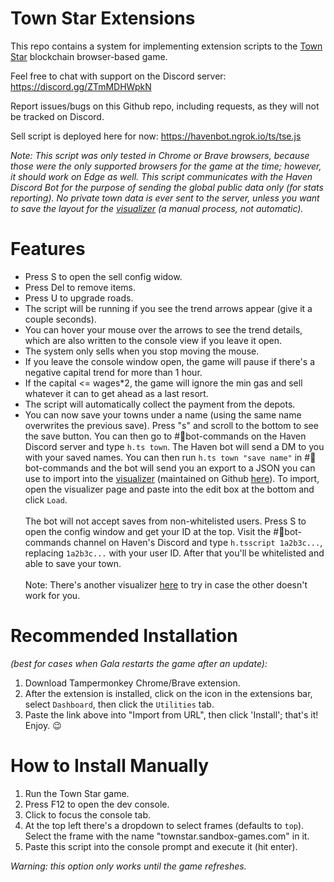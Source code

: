 # Town Star Extensions
This repo contains a system for implementing extension scripts to the [Town Star](https://gala.fan/ZuShEZ3Ql) blockchain browser-based game.

Feel free to chat with support on the Discord server: https://discord.gg/ZTmMDHWpkN

Report issues/bugs on this Github repo, including requests, as they will not be tracked on Discord.

Sell script is deployed here for now: https://havenbot.ngrok.io/ts/tse.js

*Note: This script was only tested in Chrome or Brave browsers, because those were the only supported browsers for the game at the time; however, it should work on Edge as well. This script communicates with the Haven Discord Bot for the purpose of sending the global public data only (for stats reporting).  No private town data is ever sent to the server, unless you want to save the layout for the [visualizer](https://ts.litwiller.io/) (a manual process, not automatic).*

# Features

* Press S to open the sell config widow.
* Press Del to remove items.
* Press U to upgrade roads.
* The script will be running if you see the trend arrows appear (give it a couple seconds).
* You can hover your mouse over the arrows to see the trend details, which are also written to the console view if you leave it open.
* The system only sells when you stop moving the mouse.
* If you leave the console window open, the game will pause if there's a negative capital trend for more than 1 hour.
* If the capital <= wages*2, the game will ignore the min gas and sell whatever it can to get ahead as a last resort.
* The script will automatically collect the payment from the depots.
* You can now save your towns under a name (using the same name overwrites the previous save).  Press "s" and scroll to the bottom to see the save button. You can then go to #🤖bot-commands on the Haven Discord server and type `h.ts town`. The Haven bot will send a DM to you with your saved names. You can then run `h.ts town "save name"` in #🤖bot-commands and the bot will send you an export to a JSON you can use to import into the [visualizer](https://ts.litwiller.io/) (maintained on Github [here](https://github.com/Litwilly/townstar-visualizer)). To import, open the visualizer page and paste into the edit box at the bottom and click `Load`.\
\
The bot will not accept saves from non-whitelisted users. Press S to open the config window and get your ID at the top. Visit the #🤖bot-commands channel on Haven's Discord and type `h.tsscript 1a2b3c...`, replacing `1a2b3c...` with your user ID. After that you'll be whitelisted and able to save your town.\
\
Note: There's another visualizer [here](https://kewlhwip.com/) to try in case the other doesn't work for you.

# Recommended Installation 
_(best for cases when Gala restarts the game after an update):_
 1. Download Tampermonkey Chrome/Brave extension.
 2. After the extension is installed, click on the icon in the extensions bar, select `Dashboard`, then click the `Utilities` tab.
 3. Paste the link above into "Import from URL", then click 'Install'; that's it! Enjoy. :wink:

# How to Install Manually

1. Run the Town Star game.
2. Press F12 to open the dev console.
3. Click to focus the console tab.
4. At the top left there's a dropdown to select frames (defaults to `top`). Select the frame with the name "townstar.sandbox-games.com" in it.
5. Paste this script into the console prompt and execute it (hit enter).

*Warning: this option only works until the game refreshes.*